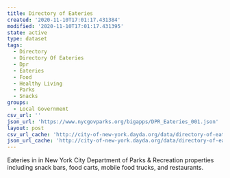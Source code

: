 ```yaml
---
title: Directory of Eateries
created: '2020-11-10T17:01:17.431384'
modified: '2020-11-10T17:01:17.431395'
state: active
type: dataset
tags:
  - Directory
  - Directory Of Eateries
  - Dpr
  - Eateries
  - Food
  - Healthy Living
  - Parks
  - Snacks
groups:
  - Local Government
csv_url: ''
json_url: 'https://www.nycgovparks.org/bigapps/DPR_Eateries_001.json'
layout: post
csv_url_cache: 'http://city-of-new-york.dayda.org/data/directory-of-eateries.csv'
json_url_cache: 'http://city-of-new-york.dayda.org/data/directory-of-eateries.json'
---
```

Eateries in in New York City Department of Parks & Recreation properties including snack bars, food carts, mobile food trucks,  and restaurants.
